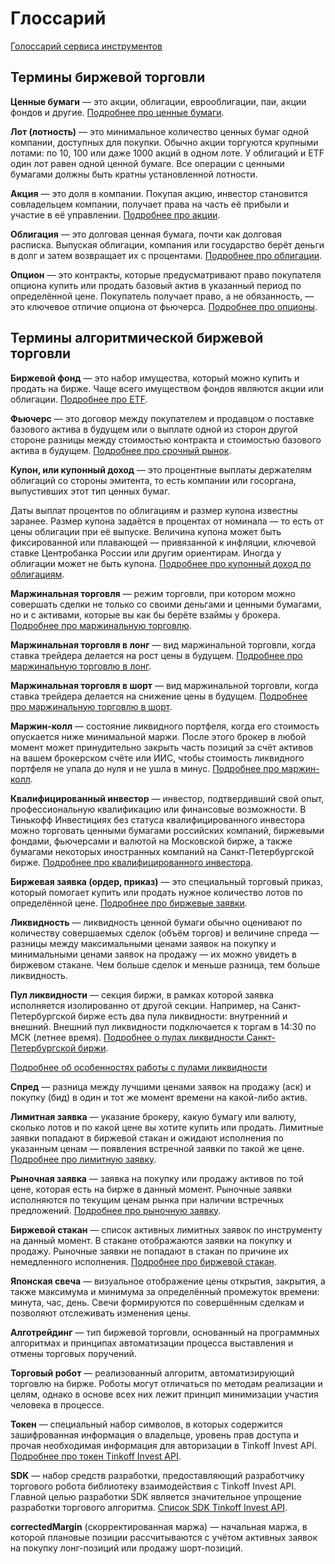 # Глоссарий

[Голоссарий сервиса инструментов](https://russianinvestments.github.io/investAPI/more-instrument/)

## Термины биржевой торговли

**Ценные бумаги** — это акции, облигации, еврооблигации, паи, акции фондов и другие. [Подробнее про ценные бумаги](https://help.tinkoff.ru/invest-to/invest-to-security/).

**Лот (лотность)** — это минимальное количество ценных бумаг одной компании, доступных 
для покупки. Обычно акции торгуются крупными лотами: по 10, 100 или даже 1000 акций в 
одном лоте. У облигаций и ETF один лот равен одной ценной бумаге. Все операции с ценными
бумагами должны быть кратны установленной лотности.

**Акция** — это доля в компании. Покупая акцию, инвестор становится совладельцем компании, получает права 
на часть её прибыли и участие в её управлении. [Подробнее про акции](https://help.tinkoff.ru/invest-to/invest-to-shares/).

**Облигация** — это долговая ценная бумага, почти как долговая расписка. Выпуская облигации, компания или 
государство берёт деньги в долг и затем возвращает их с процентами. [Подробнее про облигации](https://help.tinkoff.ru/invest-to/invest-to-bonds/).

**Oпцион** — это контракты, которые предусматривают право покупателя опциона купить или продать базовый актив в указанный 
период по определённой цене. Покупатель получает право, а не обязанность, — это ключевое отличие опциона от фьючерса.
[Подробнее про опционы](https://www.tinkoff.ru/invest/help/brokerage/account/forts/options/).

## Термины алгоритмической биржевой торговли

**Биржевой фонд** — это набор имущества, который можно купить и продать на бирже. Чаще всего имуществом 
фондов являются акции или облигации. [Подробнее про ETF](https://help.tinkoff.ru/invest-to/invest-to-etfs/).

**Фьючерс** — это договор между покупателем и продавцом о поставке базового актива в будущем или о выплате 
одной из сторон другой стороне разницы между стоимостью контракта и стоимостью базового актива в будущем. 
[Подробнее про срочный рынок](https://help.tinkoff.ru/forts/).

<a name="coupon"></a>
**Купон, или купонный доход** — это процентные выплаты держателям облигаций со стороны эмитента, то есть 
компании или госоргана, выпустивших этот тип ценных бумаг.

Даты выплат процентов по облигациям и размер купона известны заранее. Размер купона задаётся в процентах от 
номинала — то есть от цены облигации при её выпуске. Величина купона может быть фиксированной или плавающей — 
привязанной к инфляции, ключевой ставке Центробанка России или другим ориентирам. Иногда у облигации 
может не быть купона. [Подробнее про купонный доход по облигациям](https://www.tinkoff.ru/invest/account/help/get-profit/coupon-yield).

**Маржинальная торговля** — режим торговли, при котором можно совершать сделки не только со своими деньгами 
и ценными бумагами, но и с активами, которые вы как бы берёте взаймы у брокера. [Подробнее про маржинальную торговлю](https://help.tinkoff.ru/margin-trade/).

**Маржинальная торговля в лонг** — вид маржинальной торговли, когда ставка трейдера делается на рост цены 
в будущем. [Подробнее про маржинальную торговлю в лонг](https://help.tinkoff.ru/margin-trade/long/what-is/).

**Маржинальная торговля в шорт** — вид маржинальной торговли, когда ставка трейдера делается на снижение 
цены в будущем. [Подробнее про маржинальную торговлю в шорт](https://help.tinkoff.ru/margin-trade/short/what-is/).

**Маржин-колл** — состояние ликвидного портфеля, когда его стоимость опускается ниже минимальной 
маржи. После этого брокер в любой момент может принудительно закрыть часть позиций за счёт активов на 
вашем брокерском счёте или ИИС, чтобы стоимость ликвидного портфеля не упала до нуля и не ушла в минус. 
[Подробнее про маржин-колл](https://help.tinkoff.ru/margin-trade/short/margin-call/).

**Квалифицированный инвестор** — инвестор, подтвердивший свой опыт, профессиональную квалификацию или 
финансовые возможности. В Тинькофф Инвестициях без статуса квалифицированного инвестора можно торговать 
ценными бумагами российских компаний, биржевыми фондами, фьючерсами и валютой на Московской бирже, а 
также бумагами некоторых иностранных компаний на Санкт-Петербургской бирже. 
[Подробнее про квалифицированного инвестора](https://help.tinkoff.ru/invest-premium/invest-premium-qualification/invest-premium-preference/).

**Биржевая заявка (ордер, приказ)** — это специальный торговый приказ, который помогает купить или продать нужное 
количество лотов по определённой цене. 
[Подробнее про биржевые заявки](https://www.tinkoff.ru/invest/account/help/trade-on-bs/bids/#q1).

**Ликвидность** — ликвидность ценной бумаги обычно оценивают по количеству совершаемых сделок 
(объём торгов) и величине спреда — разницы между максимальными ценами заявок на покупку и минимальными 
ценами заявок на продажу — их можно увидеть в биржевом стакане. Чем больше сделок и меньше разница, тем 
больше ликвидность.

**Пул ликвидности** — секция биржи, в рамках которой заявка исполняется изолированно от другой 
секции. Например, на Санкт-Петербургской бирже есть два пула ликвидности: внутренний и внешний. Внешний пул 
ликвидности подключается к торгам в 14:30 по МСК (летнее время). 
[Подробнее о пулах ликвидности Санкт-Петербургской биржи](https://spbexchange.ru/ru/stocks/inostrannye/). 

[Подробнее об особенностях работы с пулами ликвидности](/investAPI/faq_orders/)

**Спред** — разница между лучшими ценами заявок на продажу (аск) и покупку (бид) в один и тот же 
момент времени на какой-либо актив. 

**Лимитная заявка** — указание брокеру, какую бумагу или валюту, сколько лотов и по какой цене вы 
хотите купить или продать. Лимитные заявки попадают в биржевой стакан и ожидают исполнения по указанным 
ценам — появления встречной заявки по такой же цене. 
[Подробнее про лимитную заявку](https://www.tinkoff.ru/invest/account/help/trade-on-bs/bids/#q6).

**Рыночная заявка** — заявка на покупку или продажу активов по той цене, которая есть на бирже в 
данный момент. Рыночные заявки исполняются по текущим ценам рынка при наличии встречных предложений. 
[Подробнее про рыночную заявку](https://www.tinkoff.ru/invest/account/help/trade-on-bs/bids/#q7).

**Биржевой стакан** — список активных лимитных заявок по инструменту на данный момент. В стакане 
отображаются заявки на покупку и продажу. Рыночные заявки не попадают в стакан по 
причине их немедленного исполнения. [Подробнее про биржевой стакан](https://www.tinkoff.ru/invest/account/help/trade-on-bs/bids/#q13).

**Японская свеча** — визуальное отображение цены открытия, закрытия, а также максимума и минимума 
за определённый промежуток времени: минута, час, день. Свечи формируются по совершённым сделкам и 
позволяют отслеживать изменения цены.

**Алготрейдинг** — тип биржевой торговли, основанный на программных алгоритмах и принципах автоматизации 
процесса выставления и отмены торговых поручений.

**Торговый робот** — реализованный алгоритм, автоматизирующий торговлю на бирже. Роботы могут отличаться 
по методам реализации и целям, однако в основе всех них лежит принцип минимизации участия человека в 
процессе.

**Токен** — специальный набор символов, в которых содержится зашифрованная информация о владельце, 
уровень прав доступа и прочая необходимая информация для авторизации в Tinkoff Invest API. 
[Подробнее про токен Tinkoff Invest API](/investAPI/index#public-api).

**SDK** — набор средств разработки, предоставляющий разработчику торгового робота библиотеку 
взаимодействия с Tinkoff Invest API. Главной целью разработки SDK является значительное упрощение 
разработки торгового алгоритма. [Список SDK Tinkoff Invest API](/investAPI/index#sdk-public-api).

**correctedMargin** (скорректированная маржа) — начальная маржа, в которой плановые позиции рассчитываются с учётом 
активных заявок на покупку лонг-позиций или продажу шорт-позиций.
